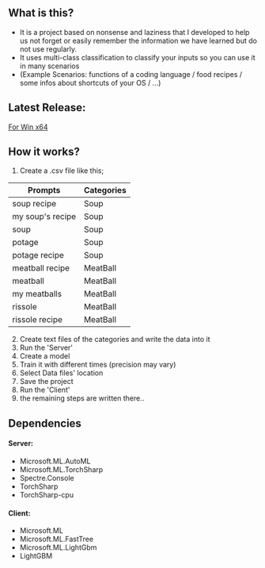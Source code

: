 ## What is this?
- It is a project based on nonsense and laziness that I developed to help us not forget or easily remember the information we have learned but do not use regularly.
- It uses multi-class classification to classify your inputs so you can use it in many scenarios
- (Example Scenarios: functions of a coding language / food recipes / some infos about shortcuts of your OS / ...)

## Latest Release:
[For Win x64](https://github.com/NoPlayerD/Memory/releases/tag/Self-Contained-v2)

## How it works?
1. Create a .csv file like this;

| Prompts          | Categories |
| ---------------- | ---------- |
| soup recipe      | Soup       |
| my soup's recipe | Soup       |
| soup             | Soup       |
| potage           | Soup       |
| potage recipe    | Soup       |
| meatball recipe  | MeatBall   |
| meatball         | MeatBall   |
| my meatballs     | MeatBall   |
| rissole          | MeatBall   |
| rissole recipe   | MeatBall   |


2. Create text files of the categories and write the data into it
3. Run the 'Server'
4. Create a model
5. Train it with different times (precision may vary)
6. Select Data files' location
7. Save the project
8. Run the 'Client'
9. the remaining steps are written there..


## Dependencies
#### Server:
- Microsoft.ML.AutoML
- Microsoft.ML.TorchSharp
- Spectre.Console
- TorchSharp
- TorchSharp-cpu

#### Client:
- Microsoft.ML
- Microsoft.ML.FastTree
- Microsoft.ML.LightGbm
- LightGBM
